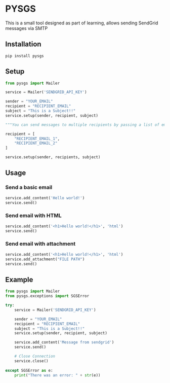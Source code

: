 # PYSGS

This is a small tool designed as part of learning, allows sending SendGrid messages via SMTP

## Installation

```
pip install pysgs
```

## Setup

```python
from pysgs import Mailer

service = Mailer('SENDGRID_API_KEY')

sender = "YOUR_EMAIL"
recipient = "RECIPIENT_EMAIL"
subject = "This is a Subject!!"
service.setup(sender, recipient, subject)

"""You can send messages to multiple recipients by passing a list of emails"""

recipient = [
    "RECIPIENT_EMAIL_1",
    "RECIPIENT_EMAIL_2"
]

service.setup(sender, recipients, subject)
```

## Usage

### Send a basic email
```python
service.add_content('Hello world!')
service.send()
```

### Send email with HTML

```python
service.add_content('<h1>Hello world!</h1>', 'html')
service.send()
```

### Send email with attachment

```python
service.add_content('<h1>Hello world!</h1>', 'html')
service.add_attachment("FILE PATH")
service.send()
```

## Example

```python
from pysgs import Mailer
from pysgs.exceptions import SGSError

try:
    service = Mailer('SENDGRID_API_KEY')

    sender = "YOUR_EMAIL"
    recipient = "RECIPIENT_EMAIL"
    subject = "This is a Subject!!"
    service.setup(sender, recipient, subject)

    service.add_content('Message from sendgrid')
    service.send()

    # Close Connection
    service.close()
    
except SGSError as e:
    print("There was an error: " + str(e))
```